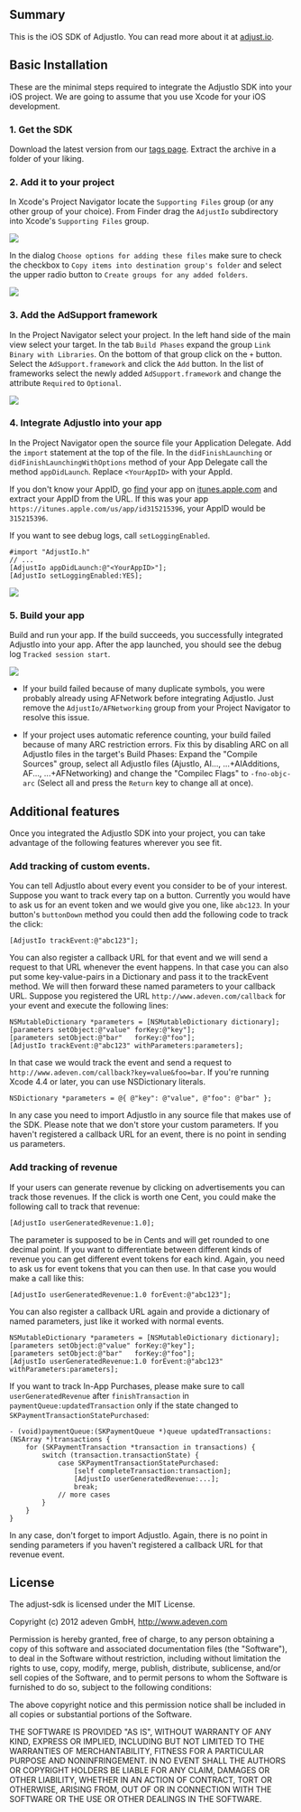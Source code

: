 ## Summary

This is the iOS SDK of AdjustIo. You can read more about it at [adjust.io][].

## Basic Installation

These are the minimal steps required to integrate the AdjustIo SDK into your iOS project. We are going to assume that you use Xcode for your iOS development.

### 1. Get the SDK
Download the latest version from our [tags page][tags]. Extract the archive in a folder of your liking.

### 2. Add it to your project
In Xcode's Project Navigator locate the `Supporting Files` group (or any other group of your choice). From Finder drag the `AdjustIo` subdirectory into Xcode's `Supporting Files` group.

![][drag]

In the dialog `Choose options for adding these files` make sure to check the checkbox to `Copy items into destination group's folder` and select the upper radio button to `Create groups for any added folders`.

![][add]

### 3. Add the AdSupport framework

In the Project Navigator select your project. In the left hand side of the main view select your target. In the tab `Build Phases` expand the group `Link Binary with Libraries`. On the bottom of that group click on the `+` button. Select the `AdSupport.framework` and click the `Add` button. In the list of frameworks select the newly added `AdSupport.framework` and change the attribute `Required` to `Optional`.

![][framework]

### 4. Integrate AdjustIo into your app

In the Project Navigator open the source file your Application Delegate. Add the `import` statement at the top of the file. In the `didFinishLaunching` or `didFinishLaunchingWithOptions` method of your App Delegate call the method `appDidLaunch`. Replace `<YourAppID>` with your AppId.

If you don't know your AppID, go [find](https://www.google.com/search?q=site:itunes.apple.com+%3CYourAppName%3E) your app on [itunes.apple.com][] and extract your AppID from the URL. If this was your app `https://itunes.apple.com/us/app/id315215396`, your AppID would be `315215396`.

If you want to see debug logs, call `setLoggingEnabled`.

```objc
#import "AdjustIo.h"
// ...
[AdjustIo appDidLaunch:@"<YourAppID>"];
[AdjustIo setLoggingEnabled:YES];
```

![][delegate]

### 5. Build your app

Build and run your app. If the build succeeds, you successfully integrated AdjustIo into your app. After the app launched, you should see the debug log `Tracked session start`.

![][run]

* If your build failed because of many duplicate symbols, you were probably already using AFNetwork before integrating AdjustIo. Just remove the `AdjustIo/AFNetworking` group from your Project Navigator to resolve this issue.

* If your project uses automatic reference counting, your build failed because of many ARC restriction errors. Fix this by disabling ARC on all AdjustIo files in the target's Build Phases: Expand the "Compile Sources" group, select all AdjustIo files (AjustIo, AI..., ...+AIAdditions, AF..., ...+AFNetworking) and change the "Compilec Flags" to `-fno-objc-arc` (Select all and press the `Return` key to change all at once).

## Additional features

Once you integrated the AdjustIo SDK into your project, you can take advantage of the following features wherever you see fit.

### Add tracking of custom events.
You can tell AdjustIo about every event you consider to be of your interest. Suppose you want to track every tap on a button. Currently you would have to ask us for an event token and we would give you one, like `abc123`. In your button's `buttonDown` method you could then add the following code to track the click:

```objc
[AdjustIo trackEvent:@"abc123"];
```

You can also register a callback URL for that event and we will send a request to that URL whenever the event happens. In that case you can also put some key-value-pairs in a Dictionary and pass it to the trackEvent method. We will then forward these named parameters to your callback URL. Suppose you registered the URL `http://www.adeven.com/callback` for your event and execute the following lines:

```objc
NSMutableDictionary *parameters = [NSMutableDictionary dictionary];
[parameters setObject:@"value" forKey:@"key"];
[parameters setObject:@"bar"   forKey:@"foo"];
[AdjustIo trackEvent:@"abc123" withParameters:parameters];
```

In that case we would track the event and send a request to `http://www.adeven.com/callback?key=value&foo=bar`. If you're running Xcode 4.4 or later, you can use NSDictionary literals.

```objc
NSDictionary *parameters = @{ @"key": @"value", @"foo": @"bar" };
```

In any case you need to import AdjustIo in any source file that makes use of the SDK. Please note that we don't store your custom parameters. If you haven't registered a callback URL for an event, there is no point in sending us parameters.

### Add tracking of revenue
If your users can generate revenue by clicking on advertisements you can track those revenues. If the click is worth one Cent, you could make the following call to track that revenue:

```objc
[AdjustIo userGeneratedRevenue:1.0];
```

The parameter is supposed to be in Cents and will get rounded to one decimal point. If you want to differentiate between different kinds of revenue you can get different event tokens for each kind. Again, you need to ask us for event tokens that you can then use. In that case you would make a call like this:

```objc
[AdjustIo userGeneratedRevenue:1.0 forEvent:@"abc123"];
```

You can also register a callback URL again and provide a dictionary of named parameters, just like it worked with normal events.

```objc
NSMutableDictionary *parameters = [NSMutableDictionary dictionary];
[parameters setObject:@"value" forKey:@"key"];
[parameters setObject:@"bar"   forKey:@"foo"];
[AdjustIo userGeneratedRevenue:1.0 forEvent:@"abc123" withParameters:parameters];
```

If you want to track In-App Purchases, please make sure to call `userGeneratedRevenue` after `finishTransaction` in `paymentQueue:updatedTransaction` only if the state changed to `SKPaymentTransactionStatePurchased`:

```objc
- (void)paymentQueue:(SKPaymentQueue *)queue updatedTransactions:(NSArray *)transactions {
    for (SKPaymentTransaction *transaction in transactions) {
        switch (transaction.transactionState) {
            case SKPaymentTransactionStatePurchased:
                [self completeTransaction:transaction];
                [AdjustIo userGeneratedRevenue:...];
                break;
            // more cases
        }
    }
}
```

In any case, don't forget to import AdjustIo. Again, there is no point in sending parameters if you haven't registered a callback URL for that revenue event.

[adjust.io]: http://www.adjust.io
[tags]: https://github.com/adeven/adjust_ios_sdk/tags
[drag]: https://raw.github.com/adeven/adjust_sdk/master/Resources/ios/drag.png
[add]: https://raw.github.com/adeven/adjust_sdk/master/Resources/ios/add.png
[framework]: https://raw.github.com/adeven/adjust_sdk/master/Resources/ios/framework.png
[delegate]: https://raw.github.com/adeven/adjust_sdk/master/Resources/ios/delegate.png
[run]: https://raw.github.com/adeven/adjust_sdk/master/Resources/ios/run.png
[itunes.apple.com]: https://itunes.apple.com

## License

The adjust-sdk is licensed under the MIT License.

Copyright (c) 2012 adeven GmbH,
http://www.adeven.com

Permission is hereby granted, free of charge, to any person obtaining
a copy of this software and associated documentation files (the
"Software"), to deal in the Software without restriction, including
without limitation the rights to use, copy, modify, merge, publish,
distribute, sublicense, and/or sell copies of the Software, and to
permit persons to whom the Software is furnished to do so, subject to
the following conditions:

The above copyright notice and this permission notice shall be
included in all copies or substantial portions of the Software.

THE SOFTWARE IS PROVIDED "AS IS", WITHOUT WARRANTY OF ANY KIND,
EXPRESS OR IMPLIED, INCLUDING BUT NOT LIMITED TO THE WARRANTIES OF
MERCHANTABILITY, FITNESS FOR A PARTICULAR PURPOSE AND
NONINFRINGEMENT. IN NO EVENT SHALL THE AUTHORS OR COPYRIGHT HOLDERS BE
LIABLE FOR ANY CLAIM, DAMAGES OR OTHER LIABILITY, WHETHER IN AN ACTION
OF CONTRACT, TORT OR OTHERWISE, ARISING FROM, OUT OF OR IN CONNECTION
WITH THE SOFTWARE OR THE USE OR OTHER DEALINGS IN THE SOFTWARE.
